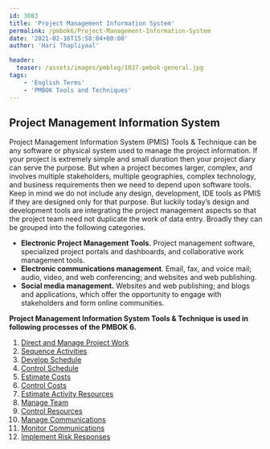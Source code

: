 ```yaml
---
id: 3083   
title: 'Project Management Information System'
permalink: /pmbok6/Project-Management-Information-System
date: '2021-02-16T15:58:04+00:00'
author: 'Hari Thapliyaal'

header:
  teaser: /assets/images/pmblog/1037-pmbok-general.jpg
tags:
    - 'English Terms'
    - 'PMBOK Tools and Techniques'
---
```


## Project Management Information System

Project Management Information System (PMIS) Tools &amp; Technique can be any software or physical system used to manage the project information. If your project is extremely simple and small duration then your project diary can serve the purpose. But when a project becomes larger, complex, and involves multiple stakeholders, multiple geographies, complex technology, and business requirements then we need to depend upon software tools. Keep in mind we do not include any design, development, IDE tools as PMIS if they are designed only for that purpose. But luckily today’s design and development tools are integrating the project management aspects so that the project team need not duplicate the work of data entry. Broadly they can be grouped into the following categories.

- **Electronic Project Management Tools.** Project management software, specialized project portals and dashboards, and collaborative work management tools.
- **Electronic communications management**. Email, fax, and voice mail; audio, video, and web conferencing; and websites and web publishing.
- **Social media management.** Websites and web publishing; and blogs and applications, which offer the opportunity to engage with stakeholders and form online communities.

**Project Management Information System Tools &amp; Technique is used in following processes of the PMBOK 6.**

1. [Direct and Manage Project Work](/pmbok6/direct-and-manage-project-work)
2. [Sequence Activities](/pmbok6/sequence-activities)
3. [Develop Schedule](/pmbok6/develop-schedule)
4. [Control Schedule](/pmbok6/control-schedule)
5. [Estimate Costs](/pmbok6/estimate-costs)
6. [Control Costs](/pmbok6/control-costs)
7. [Estimate Activity Resources](/pmbok6/estimate-activity-resources)
8. [Manage Team](/pmbok6/manage-team)
9. [Control Resources](/pmbok6/control-resources)
10. [Manage Communications](/pmbok6/manage-communications)
11. [Monitor Communications](/pmbok6/monitor-communications)
12. [Implement Risk Responses](/pmbok6/implement-risk-responses)